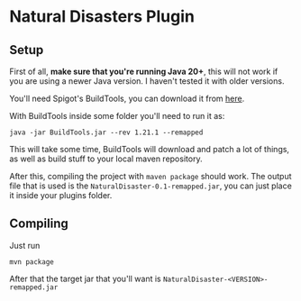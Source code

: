 # Natural Disasters Plugin

## Setup

First of all, **make sure that you're running Java 20+**, this will not work if you are using a newer Java version. I
haven't tested it with
older versions.

You'll need Spigot's BuildTools, you can download it
from [here](https://hub.spigotmc.org/jenkins/job/BuildTools/lastSuccessfulBuild/artifact/target/BuildTools.jar).

With BuildTools inside some folder you'll need to run it as:

````
java -jar BuildTools.jar --rev 1.21.1 --remapped
````

This will take some time, BuildTools will download and patch a lot of things, as well as build stuff to your local
maven repository.

After this, compiling the project with `maven package` should work. The output file that is used is the
`NaturalDisaster-0.1-remapped.jar`, you can just place it inside your plugins folder.

## Compiling

Just run

```
mvn package
```

After that the target jar that you'll want is `NaturalDisaster-<VERSION>-remapped.jar` 
